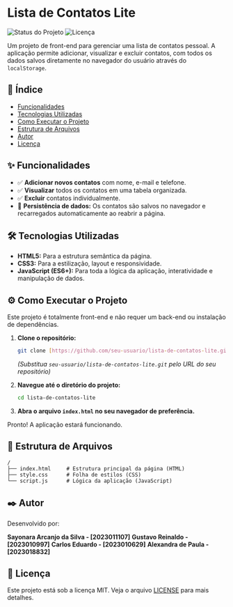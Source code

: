 # Lista de Contatos Lite

![Status do Projeto](https://img.shields.io/badge/Status-Concluído-brightgreen)
![Licença](https://img.shields.io/badge/Licença-MIT-blue)

Um projeto de front-end para gerenciar uma lista de contatos pessoal. A aplicação permite adicionar, visualizar e excluir contatos, com todos os dados salvos diretamente no navegador do usuário através do `localStorage`.

## 📖 Índice

* [Funcionalidades](#-funcionalidades)
* [Tecnologias Utilizadas](#️-tecnologias-utilizadas)
* [Como Executar o Projeto](#️-como-executar-o-projeto)
* [Estrutura de Arquivos](#-estrutura-de-arquivos)
* [Autor](#️-autor)
* [Licença](#-licença)

## ✨ Funcionalidades

* ✅ **Adicionar novos contatos** com nome, e-mail e telefone.
* ✅ **Visualizar** todos os contatos em uma tabela organizada.
* ✅ **Excluir** contatos individualmente.
* 💾 **Persistência de dados:** Os contatos são salvos no navegador e recarregados automaticamente ao reabrir a página.

## 🛠️ Tecnologias Utilizadas

* **HTML5:** Para a estrutura semântica da página.
* **CSS3:** Para a estilização, layout e responsividade.
* **JavaScript (ES6+):** Para toda a lógica da aplicação, interatividade e manipulação de dados.

## ⚙️ Como Executar o Projeto

Este projeto é totalmente front-end e não requer um back-end ou instalação de dependências.

1.  **Clone o repositório:**
    ```bash
    git clone [https://github.com/seu-usuario/lista-de-contatos-lite.git](https://github.com/seu-usuario/lista-de-contatos-lite.git)
    ```
    *(Substitua `seu-usuario/lista-de-contatos-lite.git` pelo URL do seu repositório)*

2.  **Navegue até o diretório do projeto:**
    ```bash
    cd lista-de-contatos-lite
    ```

3.  **Abra o arquivo `index.html` no seu navegador de preferência.**

Pronto! A aplicação estará funcionando.

## 📂 Estrutura de Arquivos
```
/
├── index.html     # Estrutura principal da página (HTML)
├── style.css      # Folha de estilos (CSS)
└── script.js      # Lógica da aplicação (JavaScript)
```

## ✒️ Autor

Desenvolvido por:

**Sayonara Arcanjo da Silva - [2023011107]**
**Gustavo Reinaldo - [2023010997]**
**Carlos Eduardo - [2023010629]**
**Alexandra de Paula  - [2023018832]**


## 📄 Licença

Este projeto está sob a licença MIT. Veja o arquivo [LICENSE](LICENSE) para mais detalhes.


